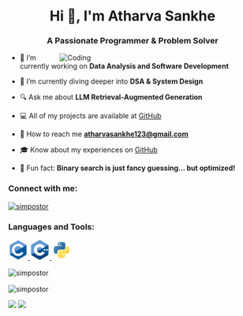 <h1 align="center">Hi 👋, I'm Atharva Sankhe</h1>
<h3 align="center">A Passionate Programmer & Problem Solver</h3>
<img align="right" alt="Coding" width="400" src="https://cdn.dribbble.com/users/1059583/screenshots/4171367/coding-freak.gif">

- 🔭 I’m currently working on **Data Analysis and Software Development**

- 🌱 I’m currently diving deeper into **DSA & System Design**

- 🔍 Ask me about **LLM Retrieval-Augmented Generation**

- 💻 All of my projects are available at [GitHub](https://github.com/simpostor)

- 📧 How to reach me **atharvasankhe123@gmail.com**

- 🎓 Know about my experiences on [GitHub](https://github.com/simpostor)

- 🚀 Fun fact: **Binary search is just fancy guessing... but optimized!**

<h3 align="left">Connect with me:</h3>
<p align="left">
<a href="https://www.leetcode.com/simpostor" target="blank"><img align="center" src="https://raw.githubusercontent.com/rahuldkjain/github-profile-readme-generator/master/src/images/icons/Social/leet-code.svg" alt="simpostor" height="30" width="40" /></a>
</p>

<h3 align="left">Languages and Tools:</h3>
<p align="left"> 
<a href="https://www.cprogramming.com/" target="_blank" rel="noreferrer"> <img src="https://raw.githubusercontent.com/devicons/devicon/master/icons/c/c-original.svg" alt="c" width="40" height="40"/> </a> 
<a href="https://www.w3schools.com/cpp/" target="_blank" rel="noreferrer"> <img src="https://raw.githubusercontent.com/devicons/devicon/master/icons/cplusplus/cplusplus-original.svg" alt="cplusplus" width="40" height="40"/> </a> 
<a href="https://www.python.org" target="_blank" rel="noreferrer"> <img src="https://raw.githubusercontent.com/devicons/devicon/master/icons/python/python-original.svg" alt="python" width="40" height="40"/> </a> 
</p>

<p><img align="center" src="https://github-readme-stats.vercel.app/api/top-langs?username=simpostor&show_icons=true&locale=en&layout=compact" alt="simpostor" /></p>

<p><img align="center" src="https://github-readme-streak-stats.herokuapp.com/?user=simpostor&" alt="simpostor" /></p>

![](https://leetcard.jacoblin.cool/simpostor?ext=contest)
![](https://leetcard.jacoblin.cool/simpostor?ext=heatmap)

<img alt="" class="absolute left-[50%] top-[50%] -translate-x-1/2 -translate-y-1/2 w-[162px]" src="https://assets.leetcode.com/static_assets/others/2550.gif">

<img alt="" class="absolute left-[50%] top-[50%] -translate-x-1/2 -translate-y-1/2 w-[162px]" src="https://assets.leetcode.com/static_assets/marketing/202502.gif">
